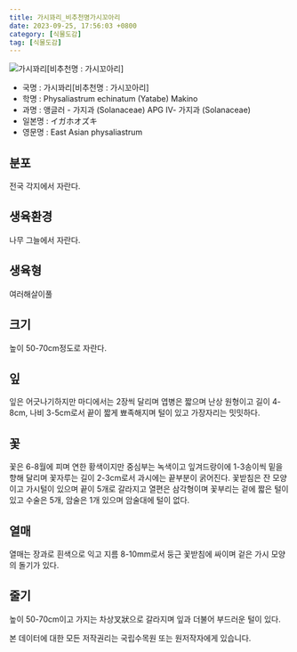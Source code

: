 ```yaml
---
title: 가시꽈리_비추천명가시꼬아리
date: 2023-09-25, 17:56:03 +0800
category: [식물도감]
tag: [식물도감]
---
```




![가시꽈리[비추천명 : 가시꼬아리]](http://www.nature.go.kr/fileUpload/plants/basic/Solanaceae/Physaliastrum/27121/6_th2.JPG)
- 국명 : 가시꽈리[비추천명 : 가시꼬아리]
- 학명 : Physaliastrum echinatum (Yatabe) Makino
- 과명 : 앵글러 - 가지과 (Solanaceae) APG Ⅳ- 가지과 (Solanaceae)
- 일본명 : イガホオズキ
- 영문명 : East Asian physaliastrum


## 분포
전국 각지에서 자란다.
## 생육환경
나무 그늘에서 자란다.
## 생육형
여러해살이풀
## 크기
높이 50-70cm정도로 자란다.
## 잎
잎은 어긋나기하지만 마디에서는 2장씩 달리며 엽병은 짧으며 난상 원형이고 길이 4-8cm, 나비 3-5cm로서 끝이 짧게 뾰족해지며 털이 있고 가장자리는 밋밋하다.
## 꽃
꽃은 6-8월에 피며 연한 황색이지만 중심부는 녹색이고 잎겨드랑이에 1-3송이씩 밑을 향해 달리며 꽃자루는 길이 2-3cm로서 과시에는 끝부분이 굵어진다. 꽃받침은 잔 모양이고 가시털이 있으며 끝이 5개로 갈라지고 열편은 삼각형이며 꽃부리는 겉에 짧은 털이 있고 수술은 5개, 암술은 1개 있으며 암술대에 털이 없다.
## 열매
열매는 장과로 흰색으로 익고 지름 8-10mm로서 둥근 꽃받침에 싸이며 겉은 가시 모양의 돌기가 있다.
## 줄기
높이 50-70cm이고 가지는 차상叉狀으로 갈라지며 잎과 더불어 부드러운 털이 있다.






본 데이터에 대한 모든 저작권리는 국립수목원 또는 원저작자에게 있습니다.
